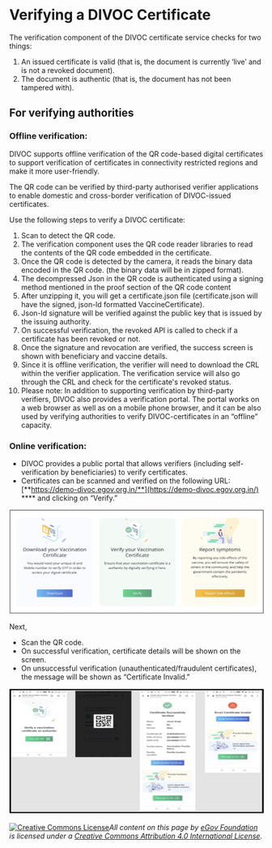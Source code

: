 # Verifying a DIVOC Certificate

The verification component of the DIVOC certificate service checks for two things:

1. An issued certificate is valid (that is, the document is currently ‘live’ and is not a revoked document).&#x20;
2. The document is authentic (that is, the document has not been tampered with).

## **For verifying authorities**

### **Offline verification:**

DIVOC supports offline verification of the QR code-based digital certificates to support verification of certificates in connectivity restricted regions and make it more user-friendly.&#x20;

The QR code can be verified by third-party authorised verifier applications to enable domestic and cross-border verification of DIVOC-issued certificates.&#x20;

Use the following steps to verify a DIVOC certificate:

1. Scan to detect the QR code.
2. The verification component uses the QR code reader libraries to read the contents of the QR code embedded in the certificate.
3. Once the QR code is detected by the camera, it reads the binary data encoded in the QR code. (the binary data will be in zipped format).
4. The decompressed Json in the QR code is authenticated using a signing method mentioned in the proof section of the QR code content
5. After unzipping it, you will get a certificate.json file (certificate.json will have the signed, json-ld formatted VaccineCertificate).
6. Json-ld signature will be verified against the public key that is issued by the issuing authority.
7. On successful verification, the revoked API is called to check if a certificate has been revoked or not.
8. Once the signature and revocation are verified, the success screen is shown with beneficiary and vaccine details.
9. Since it is offline verification, the verifier will need to download the CRL within the verifier application. The verification service will also go through the CRL and check for the certificate's revoked status.
10. Please note: In addition to supporting verification by third-party verifiers, DIVOC also provides a verification portal. The portal works on a web browser as well as on a mobile phone browser, and it can be also used by verifying authorities to verify DIVOC-certificates in an “offline” capacity.

### **Online verification:**

* DIVOC provides a public portal that allows verifiers (including self-verification by beneficiaries) to verify certificates.
* Certificates can be scanned and verified on the following URL: [**https://demo-divoc.egov.org.in/**](https://demo-divoc.egov.org.in/) **** and clicking on “Verify.”

![](<../../.gitbook/assets/Screenshot 2022-02-11 at 4.28.36 PM.png>)

Next,

* Scan the QR code.
* On successful verification, certificate details will be shown on the screen.
* On unsuccessful verification (unauthenticated/fraudulent certificates), the message will be shown as “Certificate Invalid.”

![](<../../.gitbook/assets/Screenshot 2022-02-11 at 4.35.16 PM.png>)



[![Creative Commons License](https://i.creativecommons.org/l/by/4.0/80x15.png)](http://creativecommons.org/licenses/by/4.0/)_All content on this page by_ [_eGov Foundation_](https://egov.org.in/) _is licensed under a_ [_Creative Commons Attribution 4.0 International License_](http://creativecommons.org/licenses/by/4.0/)_._
